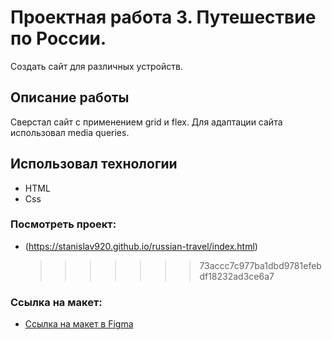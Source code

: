 # Проектная работа 3. Путешествие по России.

Создать сайт для различных устройств.

## Описание работы

Сверстал сайт с применением grid и flex. Для адаптации сайта использовал media queries.

## Использовал технологии

- HTML
- Css

### Посмотреть проект:

- (https://stanislav920.github.io/russian-travel/index.html)
  > > > > > > > 73accc7c977ba1dbd9781efebdf18232ad3ce6a7

### Ссылка на макет:

- [Ссылка на макет в Figma](https://www.figma.com/file/5S2WSbEFL6awjVWJ0NWL8Q/Sprint-3_-Russia-_-desktop-mobile?node-id=28503%3A0)
